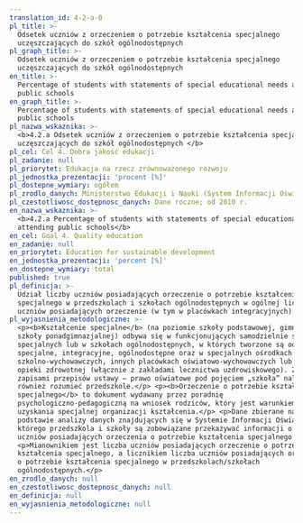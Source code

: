 ```yaml
---
translation_id: 4-2-a-0
pl_title: >-
  Odsetek uczniów z orzeczeniem o potrzebie kształcenia specjalnego
  uczęszczających do szkół ogólnodostępnych
pl_graph_title: >-
  Odsetek uczniów z orzeczeniem o potrzebie kształcenia specjalnego
  uczęszczających do szkół ogólnodostępnych
en_title: >-
  Percentage of students with statements of special educational needs attending
  public schools
en_graph_title: >-
  Percentage of students with statements of special educational needs attending
  public schools
pl_nazwa_wskaznika: >-
  <b>4.2.a Odsetek uczniów z orzeczeniem o potrzebie kształcenia specjalnego
  uczęszczających do szkół ogólnodostępnych </b>
pl_cel: Cel 4. Dobra jakość edukacji
pl_zadanie: null
pl_priorytet: Edukacja na rzecz zrównoważonego rozwoju
pl_jednostka_prezentacji: 'procent [%]'
pl_dostepne_wymiary: ogółem
pl_zrodlo_danych: Ministerstwo Edukacji i Nauki (System Informacji Oświatowej)
pl_czestotliwosc_dostępnosc_danych: Dane roczne; od 2010 r.
en_nazwa_wskaznika: >-
  <b>4.2.a Percentage of students with statements of special educational needs
  attending public schools</b>
en_cel: Goal 4. Quality education
en_zadanie: null
en_priorytet: Education for sustainable development
en_jednostka_prezentacji: 'percent [%]'
en_dostepne_wymiary: total
published: true
pl_definicja: >-
  Udział liczby uczniów posiadających orzeczenie o potrzebie kształcenia
  specjalnego w przedszkolach i szkołach ogólnodostępnych w ogólnej liczbie
  uczniów posiadających orzeczenie (w tym w placówkach integracyjnych).
pl_wyjasnienia_metodologiczne: >-
  <p><b>Kształcenie specjalne</b> (na poziomie szkoły podstawowej, gimnazjum i
  szkoły ponadgimnazjalnej) odbywa się w funkcjonujących samodzielnie szkołach
  specjalnych lub w szkołach ogólnodostępnych, w których tworzone są oddziały:
  specjalne, integracyjne, ogólnodostępne oraz w specjalnych ośrodkach
  szkolno-wychowawczych, innych placówkach oświatowo-wychowawczych lub zakładach
  opieki zdrowotnej (włącznie z zakładami lecznictwa uzdrowiskowego). Zgodnie z
  zapisami przepisów ustawy – prawo oświatowe pod pojęciem „szkoła” należy
  również rozumieć przedszkole.</p> <p><b>Orzeczenie o potrzebie kształcenia
  specjalnego</b> to dokument wydawany przez poradnię
  psychologiczno-pedagogiczną na wniosek rodziców, który jest warunkiem
  uzyskania specjalnej organizacji kształcenia.</p> <p>Dane zbierane na
  podstawie analizy danych znajdujących się w Systemie Informacji Oświatowej, do
  którego przedszkola i szkoły są zobowiązane przekazywać informacji o liczbie
  uczniów posiadających orzeczenia o potrzebie kształcenia specjalnego.</p>
  <p>Mianownikiem jest liczba uczniów posiadających orzeczenie o potrzebie
  kształcenia specjalnego, a licznikiem liczba uczniów posiadających orzeczenia
  o potrzebie kształcenia specjalnego w przedszkolach/szkołach
  ogólnodostępnych.</p>
en_zrodlo_danych: null
en_czestotliwosc_dostepnosc_danych: null
en_definicja: null
en_wyjasnienia_metodologiczne: null
---
```

